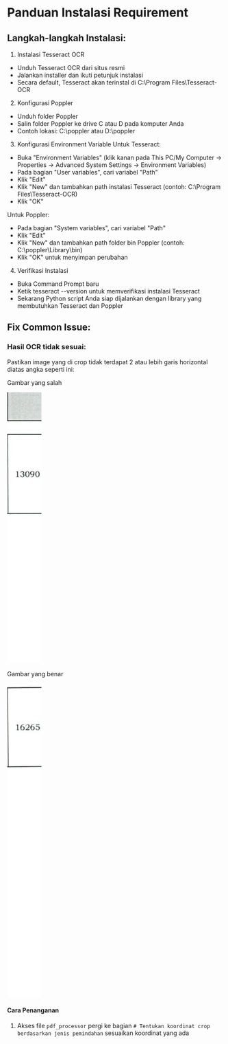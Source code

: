 # Panduan Instalasi Requirement

## Langkah-langkah Instalasi:
1. Instalasi Tesseract OCR
- Unduh Tesseract OCR dari situs resmi
- Jalankan installer dan ikuti petunjuk instalasi
- Secara default, Tesseract akan terinstal di C:\Program Files\Tesseract-OCR

2. Konfigurasi Poppler
- Unduh folder Poppler
- Salin folder Poppler ke drive C atau D pada komputer Anda
- Contoh lokasi: C:\poppler atau D:\poppler

3. Konfigurasi Environment Variable
Untuk Tesseract:
- Buka "Environment Variables" (klik kanan pada This PC/My Computer → Properties → Advanced System Settings → Environment Variables)
- Pada bagian "User variables", cari variabel "Path"
- Klik "Edit"
- Klik "New" dan tambahkan path instalasi Tesseract (contoh: C:\Program Files\Tesseract-OCR)
- Klik "OK"

Untuk Poppler:
- Pada bagian "System variables", cari variabel "Path"
- Klik "Edit"
- Klik "New" dan tambahkan path folder bin Poppler (contoh: C:\poppler\Library\bin)
- Klik "OK" untuk menyimpan perubahan

4. Verifikasi Instalasi
- Buka Command Prompt baru
- Ketik tesseract --version untuk memverifikasi instalasi Tesseract
- Sekarang Python script Anda siap dijalankan dengan library yang membutuhkan Tesseract dan Poppler

## Fix Common Issue:


### Hasil OCR tidak sesuai: 
Pastikan image yang di crop tidak terdapat 2 atau lebih garis horizontal diatas angka seperti ini:

Gambar yang salah

![Gambar yang salah](media_doc/nip__2.png)


Gambar yang benar

![Gambar yang benar](media_doc/nip_16265_5.png)

#### Cara Penanganan
1. Akses file `pdf_processor` pergi ke bagian `# Tentukan koordinat crop berdasarkan jenis pemindahan` sesuaikan koordinat yang ada
